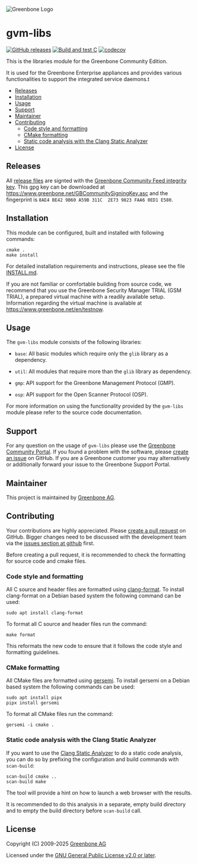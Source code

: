 ![Greenbone Logo](https://www.greenbone.net/wp-content/uploads/gb_new-logo_horizontal_rgb_small.png)

# gvm-libs <!-- omit in toc -->

[![GitHub releases](https://img.shields.io/github/release/greenbone/gvm-libs.svg)](https://github.com/greenbone/gvm-libs/releases)
[![Build and test C](https://github.com/greenbone/gvm-libs/actions/workflows/ci-c.yml/badge.svg)](https://github.com/greenbone/gvm-libs/actions/workflows/ci-c.yml)
[![codecov](https://codecov.io/gh/greenbone/gvm-libs/graph/badge.svg?token=OUojGTMBgP)](https://codecov.io/gh/greenbone/gvm-libs)

This is the libraries module for the Greenbone Community Edition.

It is used for the Greenbone Enterprise appliances and provides various
functionalities to support the integrated service daemons.t

- [Releases](#releases)
- [Installation](#installation)
- [Usage](#usage)
- [Support](#support)
- [Maintainer](#maintainer)
- [Contributing](#contributing)
  - [Code style and formatting](#code-style-and-formatting)
  - [CMake formatting](#cmake-formatting)
  - [Static code analysis with the Clang Static Analyzer](#static-code-analysis-with-the-clang-static-analyzer)
- [License](#license)

## Releases

All [release files](https://github.com/greenbone/gvm-libs/releases) are signted with
the [Greenbone Community Feed integrity key](https://community.greenbone.net/t/gcf-managing-the-digital-signatures/101).
This gpg key can be downloaded at https://www.greenbone.net/GBCommunitySigningKey.asc
and the fingerprint is `8AE4 BE42 9B60 A59B 311C  2E73 9823 FAA6 0ED1 E580`.

## Installation

This module can be configured, built and installed with following commands:

    cmake .
    make install

For detailed installation requirements and instructions, please see the file
[INSTALL.md](INSTALL.md).

If you are not familiar or comfortable building from source code, we recommend
that you use the Greenbone Security Manager TRIAL (GSM TRIAL), a prepared virtual
machine with a readily available setup. Information regarding the virtual machine
is available at <https://www.greenbone.net/en/testnow>.

## Usage

The `gvm-libs` module consists of the following libraries:

- `base`: All basic modules which require only the `glib` library as a dependency.

- `util`: All modules that require more than the `glib` library as dependency.

- `gmp`: API support for the Greenbone Management Protocol (GMP).

- `osp`: API support for the Open Scanner Protocol (OSP).

For more information on using the functionality provided by the `gvm-libs`
module please refer to the source code documentation.

## Support

For any question on the usage of `gvm-libs` please use the [Greenbone Community
Portal](https://community.greenbone.net/). If you found a problem with the
software, please [create an issue](https://github.com/greenbone/gvm-libs/issues)
on GitHub. If you are a Greenbone customer you may alternatively or additionally
forward your issue to the Greenbone Support Portal.

## Maintainer

This project is maintained by [Greenbone AG](https://www.greenbone.net/).

## Contributing

Your contributions are highly appreciated. Please [create a pull
request](https://github.com/greenbone/gvm-libs/pulls) on GitHub. Bigger changes
need to be discussed with the development team via the [issues section at
github](https://github.com/greenbone/gvm-libs/issues) first.

Before creating a pull request, it is recommended to check the formatting for
source code and cmake files.

### Code style and formatting

All C source and header files are formatted using [clang-format](https://clang.llvm.org/docs/ClangFormat.html).
To install clang-format on a Debian based system the following command can be
used:

    sudo apt install clang-format

To format all C source and header files run the command:

    make format

This reformats the new code to ensure that it follows the code style and
formatting guidelines.

### CMake formatting

All CMake files are formatted using [gersemi](https://github.com/BlankSpruce/gersemi).
To install gersemi on a Debian based system the following commands can be used:

    sudo apt install pipx
    pipx install gersemi

To format all CMake files run the command:

    gersemi -i cmake .

### Static code analysis with the Clang Static Analyzer

If you want to use the [Clang Static Analyzer](http://clang-analyzer.llvm.org/)
to do a static code analysis, you can do so by prefixing the configuration and
build commands with `scan-build`:

    scan-build cmake ..
    scan-build make

The tool will provide a hint on how to launch a web browser with the results.

It is recommended to do this analysis in a separate, empty build directory and
to empty the build directory before `scan-build` call.

## License

Copyright (C) 2009-2025 [Greenbone AG](https://www.greenbone.net/)

Licensed under the [GNU General Public License v2.0 or later](COPYING).
